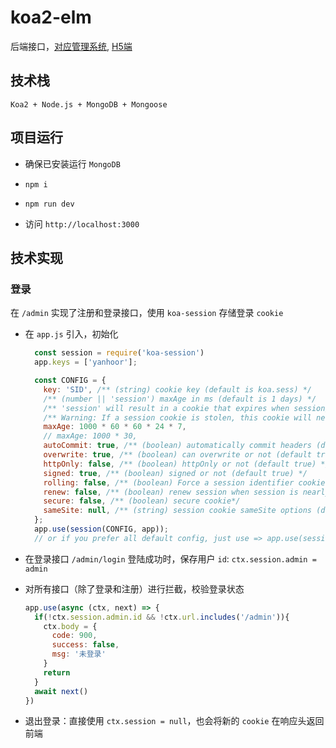 # koa2-elm

后端接口，[对应管理系统](https://github.com/yanhoor/mall-web), [H5端](https://github.com/yanhoor/mall-mobile)

## 技术栈

`Koa2 + Node.js + MongoDB + Mongoose`

## 项目运行

- 确保已安装运行 `MongoDB`

- `npm i`

- `npm run dev`

- 访问 `http://localhost:3000`

## 技术实现

### 登录

在 `/admin` 实现了注册和登录接口，使用 `koa-session` 存储登录 `cookie`

- 在 `app.js` 引入，初始化

  ```javascript
    const session = require('koa-session')
    app.keys = ['yanhoor'];

    const CONFIG = {
      key: 'SID', /** (string) cookie key (default is koa.sess) */
      /** (number || 'session') maxAge in ms (default is 1 days) */
      /** 'session' will result in a cookie that expires when session/browser is closed */
      /** Warning: If a session cookie is stolen, this cookie will never expire */
      maxAge: 1000 * 60 * 60 * 24 * 7,
      // maxAge: 1000 * 30,
      autoCommit: true, /** (boolean) automatically commit headers (default true) */
      overwrite: true, /** (boolean) can overwrite or not (default true) */
      httpOnly: false, /** (boolean) httpOnly or not (default true) */
      signed: true, /** (boolean) signed or not (default true) */
      rolling: false, /** (boolean) Force a session identifier cookie to be set on every response. The expiration is reset to the original maxAge, resetting the expiration countdown. (default is false) */
      renew: false, /** (boolean) renew session when session is nearly expired, so we can always keep user logged in. (default is false)*/
      secure: false, /** (boolean) secure cookie*/
      sameSite: null, /** (string) session cookie sameSite options (default null, don't set it) */
    };
    app.use(session(CONFIG, app));
    // or if you prefer all default config, just use => app.use(session(app));
  ```

- 在登录接口 `/admin/login` 登陆成功时，保存用户 `id`: `ctx.session.admin = admin`

- 对所有接口（除了登录和注册）进行拦截，校验登录状态

  ```javascript
  app.use(async (ctx, next) => {
    if(!ctx.session.admin.id && !ctx.url.includes('/admin')){
      ctx.body = {
        code: 900,
        success: false,
        msg: '未登录'
      }
      return
    }
    await next()
  })
  ```
  
- 退出登录：直接使用 `ctx.session = null`，也会将新的 `cookie` 在响应头返回前端
